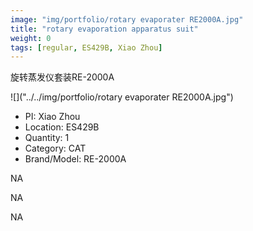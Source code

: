 ```yaml
---
image: "img/portfolio/rotary evaporater RE2000A.jpg"
title: "rotary evaporation apparatus suit"
weight: 0
tags: [regular, ES429B, Xiao Zhou]
---
```


旋转蒸发仪套装RE-2000A

<!--more-->

![]("../../img/portfolio/rotary evaporater RE2000A.jpg")

- PI: Xiao Zhou
- Location: ES429B
- Quantity: 1
- Category: CAT
- Brand/Model: RE-2000A

NA

NA

NA
